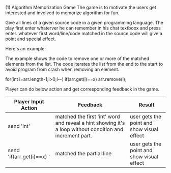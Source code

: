 (1) Algorithm Memorization Game
The game is to motivate the users get interested and involved to memorize algorithm for fun.

Give all lines of a given source code in a given programming language.
The play first enter whaterver he can remember in his chat textboox and press enter.
whatever first word/line/code matched in the source code will give a point and special effect.

Here's an example:

The example shows the code to remove one or more of the matched elements from the list.
The code iterates the list from the end to the start to avoid program from crash when removing an element.

for(int i=arr.length-1;i>0;i--)
   if(arr.get(i)==x) arr.remove(i);
   
Player can do below action and get corresponding feedback in the game.

Player Input Action | Feedback  | Result
--- | --- | ---
| send 'int' | matched the first 'int' word and reveal a hint showing it's a loop without condition and increment part. | user gets the point and show visual effect |
| send 'if(arr.get(i)==x) ' | matched the partial line | user gets the point and show visual effect |
